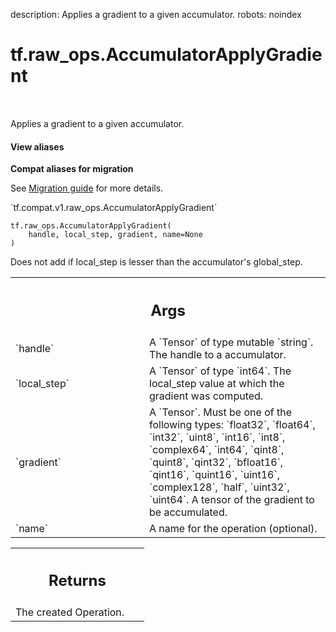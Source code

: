 description: Applies a gradient to a given accumulator.
robots: noindex

# tf.raw_ops.AccumulatorApplyGradient

<!-- Insert buttons and diff -->

<table class="tfo-notebook-buttons tfo-api nocontent" align="left">

</table>



Applies a gradient to a given accumulator.


<section class="expandable">
  <h4 class="showalways">View aliases</h4>
  <p>
<b>Compat aliases for migration</b>
<p>See
<a href="https://www.tensorflow.org/guide/migrate">Migration guide</a> for
more details.</p>
<p>`tf.compat.v1.raw_ops.AccumulatorApplyGradient`</p>
</p>
</section>

<pre class="devsite-click-to-copy prettyprint lang-py tfo-signature-link">
<code>tf.raw_ops.AccumulatorApplyGradient(
    handle, local_step, gradient, name=None
)
</code></pre>



<!-- Placeholder for "Used in" -->

Does not add if local_step is lesser than the accumulator's global_step.

<!-- Tabular view -->
 <table class="responsive fixed orange">
<colgroup><col width="214px"><col></colgroup>
<tr><th colspan="2"><h2 class="add-link">Args</h2></th></tr>

<tr>
<td>
`handle`<a id="handle"></a>
</td>
<td>
A `Tensor` of type mutable `string`. The handle to a accumulator.
</td>
</tr><tr>
<td>
`local_step`<a id="local_step"></a>
</td>
<td>
A `Tensor` of type `int64`.
The local_step value at which the gradient was computed.
</td>
</tr><tr>
<td>
`gradient`<a id="gradient"></a>
</td>
<td>
A `Tensor`. Must be one of the following types: `float32`, `float64`, `int32`, `uint8`, `int16`, `int8`, `complex64`, `int64`, `qint8`, `quint8`, `qint32`, `bfloat16`, `qint16`, `quint16`, `uint16`, `complex128`, `half`, `uint32`, `uint64`.
A tensor of the gradient to be accumulated.
</td>
</tr><tr>
<td>
`name`<a id="name"></a>
</td>
<td>
A name for the operation (optional).
</td>
</tr>
</table>



<!-- Tabular view -->
 <table class="responsive fixed orange">
<colgroup><col width="214px"><col></colgroup>
<tr><th colspan="2"><h2 class="add-link">Returns</h2></th></tr>
<tr class="alt">
<td colspan="2">
The created Operation.
</td>
</tr>

</table>

